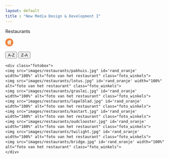 ```yaml
---
layout: default
title : "New Media Design & Development I"
---
```

<div class='hoofdpagina_titel'>
    <p id='restaurants_titel'>Restaurants</p>
</div>

<div class='homebutton_restaurants'><a href="index.html" class='oranje'>
        <img src="images/oranje.png" height='25px'>

</a></div>

<div class='knopjes_div'>
<a href='#'><button class='knopjes oranje_acht'>A-Z</button></a>
<a href='#'><button class='knopjes oranje_acht'>Z-A</button></a> 
</div>

<div id='restaurantdata'>

    <div class="fotobox">
    <img src="images/restaurants/pakhuis.jpg" id='rand_oranje' width="100%" alt="foto van het restaurant" class="foto_winkels">
    <img src="images/restaurants/lotus.jpg" id='rand_oranje' width="100%" alt="foto van het restaurant" class="foto_winkels">
    <img src="images/restaurants/graslei.jpg" id='rand_oranje' width="100%" alt="foto van het restaurant" class="foto_winkels">
    <img src="images/restaurants/lepelblad.jpg" id='rand_oranje' width="100%" alt="foto van het restaurant" class="foto_winkels">
    <img src="images/restaurants/kastart.jpg" id='rand_oranje' width="100%" alt="foto van het restaurant" class="foto_winkels">
    <img src="images/restaurants/oudclooster.jpg" id='rand_oranje' width="100%" alt="foto van het restaurant" class="foto_winkels">
    <img src="images/restaurants/twilight.jpg" id='rand_oranje' width="100%" alt="foto van het restaurant" class="foto_winkels">
    <img src="images/restaurants/bridge.jpg" id='rand_oranje' width="100%" alt="foto van het restaurant" class="foto_winkels">
    </div>

</div>

<script src="js/restaurants.js"></script>
